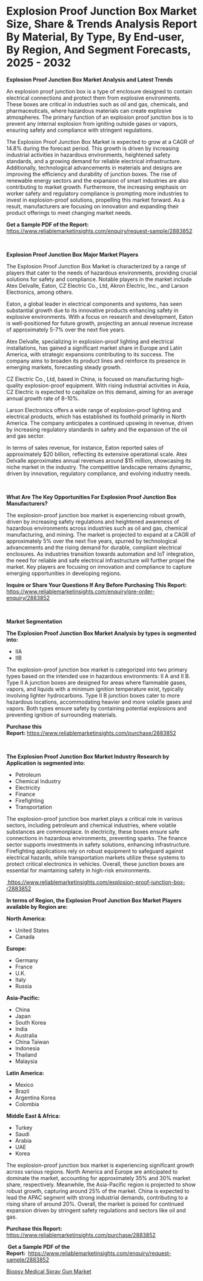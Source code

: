 <p><h1>Explosion Proof Junction Box Market Size, Share & Trends Analysis Report By Material, By Type, By End-user, By Region, And Segment Forecasts, 2025 - 2032</h1></p><p><strong>Explosion Proof Junction Box Market Analysis and Latest Trends</strong></p>
<p><p>An explosion proof junction box is a type of enclosure designed to contain electrical connections and protect them from explosive environments. These boxes are critical in industries such as oil and gas, chemicals, and pharmaceuticals, where hazardous materials can create explosive atmospheres. The primary function of an explosion proof junction box is to prevent any internal explosion from igniting outside gases or vapors, ensuring safety and compliance with stringent regulations.</p><p>The Explosion Proof Junction Box Market is expected to grow at a CAGR of 14.8% during the forecast period. This growth is driven by increasing industrial activities in hazardous environments, heightened safety standards, and a growing demand for reliable electrical infrastructure. Additionally, technological advancements in materials and designs are improving the efficiency and durability of junction boxes. The rise of renewable energy sectors and the expansion of smart industries are also contributing to market growth. Furthermore, the increasing emphasis on worker safety and regulatory compliance is prompting more industries to invest in explosion-proof solutions, propelling this market forward. As a result, manufacturers are focusing on innovation and expanding their product offerings to meet changing market needs.</p></p>
<p><strong>Get a Sample PDF of the Report:&nbsp;</strong> <a href="https://www.reliablemarketinsights.com/enquiry/request-sample/2883852?utm_campaign=2951&utm_medium=2&utm_source=Github&utm_content=ia&utm_term=13032025&utm_id=explosion-proof-junction-box">https://www.reliablemarketinsights.com/enquiry/request-sample/2883852</a></p>
<p>&nbsp;</p>
<p><strong>Explosion Proof Junction Box Major Market Players</strong></p>
<p><p>The Explosion Proof Junction Box Market is characterized by a range of players that cater to the needs of hazardous environments, providing crucial solutions for safety and compliance. Notable players in the market include Atex Delvalle, Eaton, CZ Electric Co., Ltd, Akron Electric, Inc., and Larson Electronics, among others. </p><p>Eaton, a global leader in electrical components and systems, has seen substantial growth due to its innovative products enhancing safety in explosive environments. With a focus on research and development, Eaton is well-positioned for future growth, projecting an annual revenue increase of approximately 5-7% over the next five years.</p><p>Atex Delvalle, specializing in explosion-proof lighting and electrical installations, has gained a significant market share in Europe and Latin America, with strategic expansions contributing to its success. The company aims to broaden its product lines and reinforce its presence in emerging markets, forecasting steady growth.</p><p>CZ Electric Co., Ltd, based in China, is focused on manufacturing high-quality explosion-proof equipment. With rising industrial activities in Asia, CZ Electric is expected to capitalize on this demand, aiming for an average annual growth rate of 8-10%.</p><p>Larson Electronics offers a wide range of explosion-proof lighting and electrical products, which has established its foothold primarily in North America. The company anticipates a continued upswing in revenue, driven by increasing regulatory standards in safety and the expansion of the oil and gas sector.</p><p>In terms of sales revenue, for instance, Eaton reported sales of approximately $20 billion, reflecting its extensive operational scale. Atex Delvalle approximates annual revenues around $15 million, showcasing its niche market in the industry. The competitive landscape remains dynamic, driven by innovation, regulatory compliance, and evolving industry needs.</p></p>
<p>&nbsp;</p>
<p><strong>What Are The Key Opportunities For Explosion Proof Junction Box Manufacturers?</strong></p>
<p><p>The explosion-proof junction box market is experiencing robust growth, driven by increasing safety regulations and heightened awareness of hazardous environments across industries such as oil and gas, chemical manufacturing, and mining. The market is projected to expand at a CAGR of approximately 5% over the next five years, spurred by technological advancements and the rising demand for durable, compliant electrical enclosures. As industries transition towards automation and IoT integration, the need for reliable and safe electrical infrastructure will further propel the market. Key players are focusing on innovation and compliance to capture emerging opportunities in developing regions.</p></p>
<p><strong>Inquire or Share Your Questions If Any Before Purchasing This Report:</strong> <a href="https://www.reliablemarketinsights.com/enquiry/pre-order-enquiry/2883852?utm_campaign=2951&utm_medium=2&utm_source=Github&utm_content=ia&utm_term=13032025&utm_id=explosion-proof-junction-box">https://www.reliablemarketinsights.com/enquiry/pre-order-enquiry/2883852</a></p>
<p>&nbsp;</p>
<p><strong>Market Segmentation</strong></p>
<p><strong>The Explosion Proof Junction Box Market Analysis by types is segmented into:</strong></p>
<p><ul><li>ⅡA</li><li>ⅡB</li></ul></p>
<p><p>The explosion-proof junction box market is categorized into two primary types based on the intended use in hazardous environments: II A and II B. Type II A junction boxes are designed for areas where flammable gases, vapors, and liquids with a minimum ignition temperature exist, typically involving lighter hydrocarbons. Type II B junction boxes cater to more hazardous locations, accommodating heavier and more volatile gases and vapors. Both types ensure safety by containing potential explosions and preventing ignition of surrounding materials.</p></p>
<p><strong>Purchase this Report:&nbsp;</strong><a href="https://www.reliablemarketinsights.com/purchase/2883852?utm_campaign=2951&utm_medium=2&utm_source=Github&utm_content=ia&utm_term=13032025&utm_id=explosion-proof-junction-box">https://www.reliablemarketinsights.com/purchase/2883852</a></p>
<p>&nbsp;</p>
<p><strong>The Explosion Proof Junction Box Market Industry Research by Application is segmented into:</strong></p>
<p><ul><li>Petroleum</li><li>Chemical Industry</li><li>Electricity</li><li>Finance</li><li>Firefighting</li><li>Transportation</li></ul></p>
<p><p>The explosion-proof junction box market plays a critical role in various sectors, including petroleum and chemical industries, where volatile substances are commonplace. In electricity, these boxes ensure safe connections in hazardous environments, preventing sparks. The finance sector supports investments in safety solutions, enhancing infrastructure. Firefighting applications rely on robust equipment to safeguard against electrical hazards, while transportation markets utilize these systems to protect critical electronics in vehicles. Overall, these junction boxes are essential for maintaining safety in high-risk environments.</p></p>
<p><a href="https://www.reliablemarketinsights.com/explosion-proof-junction-box-r2883852?utm_campaign=2951&utm_medium=2&utm_source=Github&utm_content=ia&utm_term=13032025&utm_id=explosion-proof-junction-box">&nbsp;https://www.reliablemarketinsights.com/explosion-proof-junction-box-r2883852</a></p>
<p><strong>In terms of Region, the Explosion Proof Junction Box Market Players available by Region are:</strong></p>
<p>
    <p> <strong> North America: </strong>
        <ul>
            <li>United States</li>
            <li>Canada</li>
        </ul>
        </p> 
    <p> <strong> Europe: </strong>
        <ul>
            <li>Germany</li>
            <li>France</li>
            <li>U.K.</li>
            <li>Italy</li>
            <li>Russia</li>
        </ul>
        </p> 
    <p> <strong> Asia-Pacific: </strong>
        <ul>
            <li>China</li>
            <li>Japan</li>
            <li>South Korea</li>
            <li>India</li>
            <li>Australia</li>
            <li>China Taiwan</li>
            <li>Indonesia</li>
            <li>Thailand</li>
            <li>Malaysia</li>
        </ul>
        </p> 
    <p> <strong> Latin America: </strong>
        <ul>
            <li>Mexico</li>
            <li>Brazil</li>
            <li>Argentina Korea</li>
            <li>Colombia</li>
        </ul>
        </p> 
    <p> <strong> Middle East & Africa: </strong>
        <ul>
            <li>Turkey</li>
            <li>Saudi</li>
            <li>Arabia</li>
            <li>UAE</li>
            <li>Korea</li>
        </ul>
    </p>
    </p>
<p><p>The explosion-proof junction box market is experiencing significant growth across various regions. North America and Europe are anticipated to dominate the market, accounting for approximately 35% and 30% market share, respectively. Meanwhile, the Asia-Pacific region is projected to show robust growth, capturing around 25% of the market. China is expected to lead the APAC segment with strong industrial demands, contributing to a rising share of around 20%. Overall, the market is poised for continued expansion driven by stringent safety regulations and sectors like oil and gas.</p></p>
<p><strong>Purchase this Report: </strong><a href="https://www.reliablemarketinsights.com/purchase/2883852?utm_campaign=2951&utm_medium=2&utm_source=Github&utm_content=ia&utm_term=13032025&utm_id=explosion-proof-junction-box">https://www.reliablemarketinsights.com/purchase/2883852</a></p>
<p>&nbsp;<strong>Get a Sample PDF of the Report:&nbsp;&nbsp;</strong><a href="https://www.reliablemarketinsights.com/enquiry/request-sample/2883852?utm_campaign=2951&utm_medium=2&utm_source=Github&utm_content=ia&utm_term=13032025&utm_id=explosion-proof-junction-box">https://www.reliablemarketinsights.com/enquiry/request-sample/2883852</a></p>
<p><strong></strong></p>
<p><p><a href="https://github.com/carendesrochers299/Market-Research-Report-List-1/blob/main/biopsy-medical-spray-gun-market.md?utm_campaign=2951&utm_medium=2&utm_source=Github&utm_content=ia&utm_term=13032025&utm_id=explosion-proof-junction-box">Biopsy Medical Spray Gun Market</a></p></p>